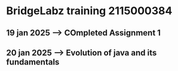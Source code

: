 # BridgeLabz training 2115000384

<h2>  19 jan 2025 --> COmpleted Assignment 1 </h1>
<h2>  20 jan 2025 --> Evolution of java and its fundamentals </h2>


